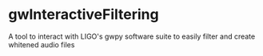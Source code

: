 # gwInteractiveFiltering
A tool to interact with LIGO's gwpy software suite to easily filter and create whitened audio files
